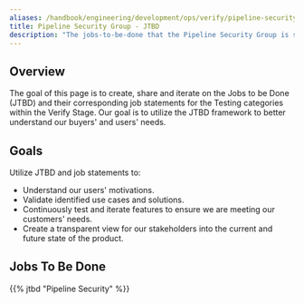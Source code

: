 ```yaml
---
aliases: /handbook/engineering/development/ops/verify/pipeline-security/JTBD
title: Pipeline Security Group - JTBD
description: "The jobs-to-be-done that the Pipeline Security Group is solving for."
---
```


## Overview

The goal of this page is to create, share and iterate on the Jobs to be Done (JTBD) and their corresponding job statements for the Testing categories within the Verify Stage. Our goal is to utilize the JTBD framework to better understand our buyers' and users' needs.

## Goals

Utilize JTBD and job statements to:

- Understand our users' motivations.
- Validate identified use cases and solutions.
- Continuously test and iterate features to ensure we are meeting our customers' needs.
- Create a transparent view for our stakeholders into the current and future state of the product.

## Jobs To Be Done

{{% jtbd "Pipeline Security" %}}
